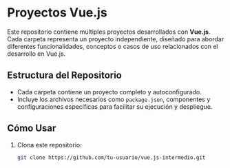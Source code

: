 # Proyectos Vue.js

Este repositorio contiene múltiples proyectos desarrollados con **Vue.js**. Cada carpeta representa un proyecto independiente, diseñado para abordar diferentes funcionalidades, conceptos o casos de uso relacionados con el desarrollo en Vue.js.

## **Estructura del Repositorio**

- Cada carpeta contiene un proyecto completo y autoconfigurado.
- Incluye los archivos necesarios como `package.json`, componentes y configuraciones específicas para facilitar su ejecución y despliegue.

## **Cómo Usar**

1. Clona este repositorio:
   ```bash
   git clone https://github.com/tu-usuario/vue.js-intermedio.git
